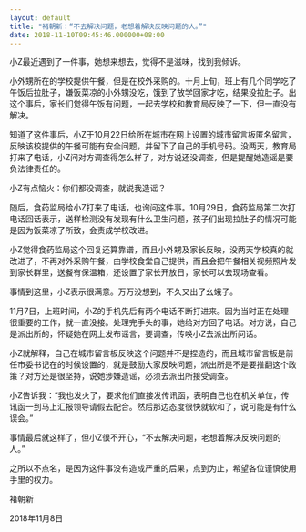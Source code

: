 ```yaml
---
layout: default
title: "褚朝新：“不去解决问题，老想着解决反映问题的人。”"
date: 2018-11-10T09:45:46.000000+08:00
---
```


小Z最近遇到了一件事，她想来想去，觉得不是滋味，找到我倾诉。

小外甥所在的学校提供午餐，但是在校外采购的。十月上旬，班上有几个同学吃了午饭后拉肚子，嫌饭菜凉的小外甥没吃，饿到了放学回家才吃，结果没拉肚子。出这个事后，家长们觉得午饭有问题，一起去学校和教育局反映了一下，但一直没有解决。

知道了这件事后，小Z于10月22日给所在城市在网上设置的城市留言板匿名留言，反映该校提供的午餐可能有安全问题，并留下了自己的手机号码。没两天，教育局打来了电话，小Z问对方调查得怎么样了，对方说还没调查，但是提醒她造谣是要负法律责任的。

小Z有点恼火：你们都没调查，就说我造谣？

随后，食药监局给小Z打来了电话，也询问这件事。10月29日，食药监局第二次打电话回话表示，送样检测没有发现有什么卫生问题，孩子们出现拉肚子的情况可能是因为饭菜凉了所致，会责成学校改进。

小Z觉得食药监局这个回复还算靠谱，而且小外甥及家长反映，没两天学校真的就改进了，不再对外采购午餐，由学校食堂自己提供，而且会把午餐相关视频照片发到家长群里，送餐有保温箱，还设置了家长开放日，家长可以去现场查看。

事情到这里，小Z表示很满意。万万没想到，不久又出了幺蛾子。

11月7日，上班时间，小Z的手机先后有两个电话不断打进来。因为当时正在处理很重要的工作，就一直没接。处理完手头的事，她给对方回了电话。对方说，自己是派出所的，怀疑她在网上发布谣言，要调查，传唤小Z去派出所问话。

小Z就解释，自己在城市留言板反映这个问题并不是捏造的，而且城市留言板是前任市委书记在的时候设置的，就是鼓励大家反映问题，派出所是不是要推翻这个政策？对方还是很坚持，说她涉嫌造谣，必须去派出所接受调查。

小Z告诉我：“我也发火了，要求他们直接发传讯函，表明自己也在机关单位，传讯函一到马上汇报领导请假去配合。然后那边态度很快就软和了，说可能是有什么误会。”

事情最后就这样了，但小Z很不开心，“不去解决问题，老想着解决反映问题的人。”

之所以不点名，是因为这件事没有造成严重的后果，点到为止，希望各位谨慎使用手里的权力。

褚朝新

2018年11月8日


